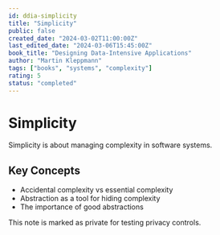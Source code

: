 ```yaml
---
id: ddia-simplicity
title: "Simplicity"
public: false
created_date: "2024-03-02T11:00:00Z"
last_edited_date: "2024-03-06T15:45:00Z"
book_title: "Designing Data-Intensive Applications"
author: "Martin Kleppmann"
tags: ["books", "systems", "complexity"]
rating: 5
status: "completed"
---
```


# Simplicity

Simplicity is about managing complexity in software systems.

## Key Concepts

- Accidental complexity vs essential complexity
- Abstraction as a tool for hiding complexity
- The importance of good abstractions

This note is marked as private for testing privacy controls.
